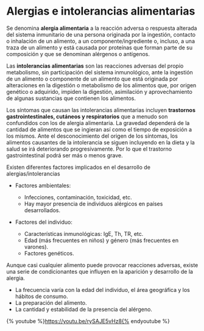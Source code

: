# Alergias e intolerancias alimentarias

Se denomina **alergia alimentaria** a la reacción adversa o respuesta alterada del sistema inmunitario de una persona originada por la ingestión, contacto o inhalación de un alimento, a un componente/ingrediente o, incluso, a una traza de un alimento y está causada por proteínas que forman parte de su composición y que se denominan alérgenos o antígenos.

Las **intolerancias alimentarias** son las reacciones adversas del propio metabolismo, sin participación del sistema inmunológico, ante la ingestión de un alimento o componente de un alimento que está originada por alteraciones en la digestión o metabolismo de los alimentos que, por origen genético o adquirido, impiden la digestión, asimilación y aprovechamiento de algunas sustancias que contienen los alimentos. 

Los síntomas que causan las intolerancias alimentarias incluyen **trastornos gastrointestinales, cutáneos y respiratorios** que a menudo son confundidos con los de alergia alimentaria. La gravedad dependerá de la cantidad de alimentos que se ingieran así como el tiempo de exposición a los mismos. Ante el desconocimiento del origen de los síntomas, los alimentos causantes de la intolerancia se siguen incluyendo en la dieta y la salud se irá deteriorando progresivamente. Por lo que el trastorno gastrointestinal podrá ser más o menos grave.

Existen diferentes factores implicados en el desarrollo de alergias/intolerancias

*   Factores ambientales:
    *   Infecciones, contaminación, toxicidad, etc.
    *   Hay mayor presencia de individuos alérgicos en países desarrollados.

*   Factores del individuo:
    *   Características inmunológicas: IgE, Th, TR, etc.
    *   Edad (más frecuentes en niños) y género (más frecuentes en varones).
    *   Factores genéticos.

Aunque casi cualquier alimento puede provocar reacciones adversas, existe una serie de condicionantes que influyen en la aparición y desarrollo de la alergia.

*   La frecuencia varía con la edad del individuo, el área geográfica y los hábitos de consumo.
*   La preparación del alimento.
*   La cantidad y estabilidad de la presencia del alérgeno. 

{% youtube %}https://youtu.be/rySAJE5vHz8{% endyoutube %}